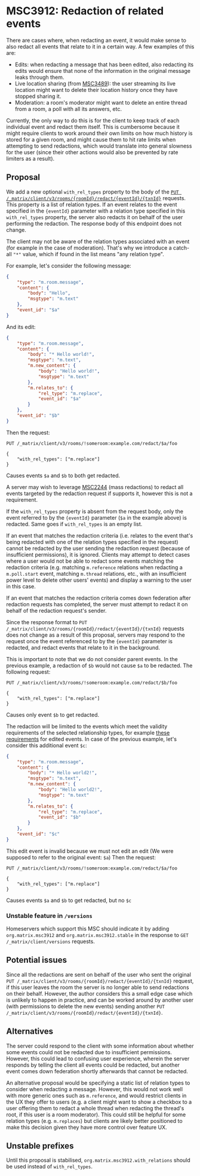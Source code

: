 # MSC3912: Redaction of related events

There are cases where, when redacting an event, it would make sense to also
redact all events that relate to it in a certain way. A few examples of this
are:

* Edits: when redacting a message that has been edited, also redacting its edits
  would ensure that none of the information in the original message leaks
  through them.
* Live location sharing (from
  [MSC3489](https://github.com/matrix-org/matrix-spec-proposals/pull/3489)): the
  user streaming its live location might want to delete their location history
  once they have stopped sharing it.
* Moderation: a room's moderator might want to delete an entire thread from a
  room, a poll with all its answers, etc.

Currently, the only way to do this is for the client to keep track of each
individual event and redact them itself. This is cumbersome because it might
require clients to work around their own limits on how much history is stored
for a given room, and might cause them to hit rate limits when attempting to
send redactions, which would translate into general slowness for the user (since
their other actions would also be prevented by rate limiters as a result).

## Proposal

We add a new optional `with_rel_types` property to the body of the [`PUT
/_matrix/client/v3/rooms/{roomId}/redact/{eventId}/{txnId}`](https://spec.matrix.org/latest/client-server-api/#put_matrixclientv3roomsroomidredacteventidtxnid)
requests. This property is a list of relation types. If an event relates to the
event specified in the `{eventId}` parameter with a relation type specified in
this `with_rel_types` property, the server also redacts it on behalf of the user
performing the redaction. The response body of this endpoint does not change.

The client may not be aware of the relation types associated with an event (for
example in the case of moderation). That's why we introduce a catch-all `"*"` value,
which if found in the list means "any relation type".

For example, let's consider the following message:

```json
{
    "type": "m.room.message",
    "content": {
        "body": "Hello",
        "msgtype": "m.text"
    },
    "event_id": "$a"
}
```

And its edit:

```json
{
    "type": "m.room.message",
    "content": {
        "body": "* Hello world!",
        "msgtype": "m.text",
        "m.new_content": {
            "body": "Hello world!",
            "msgtype": "m.text"
        },
        "m.relates_to": {
            "rel_type": "m.replace",
            "event_id": "$a"
        }
    },
    "event_id": "$b"
}
```

Then the request:

```
PUT /_matrix/client/v3/rooms/!someroom:example.com/redact/$a/foo

{
    "with_rel_types": ["m.replace"]
}
```

Causes events `$a` and `$b` to both get redacted.

A server may wish to leverage
[MSC2244](https://github.com/matrix-org/matrix-doc/pull/2244) (mass redactions)
to redact all events targeted by the redaction request if supports it, however
this is not a requirement.

If the `with_rel_types` property is absent from the request body, only the event referred to by the `{eventId}` parameter (`$a` in the example above) is redacted. Same goes if `with_rel_types` is an empty list.

If an event that matches the redaction criteria (i.e. relates to the event
that's being redacted with one of the relation types specified in the request)
cannot be redacted by the user sending the redaction request (because of
insufficient permissions), it is ignored. Clients may attempt to detect cases
where a user would not be able to redact some events matching the redaction
criteria (e.g. matching `m.reference` relations when redacting a `m.poll.start`
event, matching `m.thread` relations, etc., with an insufficient power level to
delete other users' events) and display a warning to the user in this case.

If an event that matches the redaction criteria comes down federation after
redaction requests has completed, the server must attempt to redact it on behalf
of the redaction request's sender.

Since the response format to `PUT
/_matrix/client/v3/rooms/{roomId}/redact/{eventId}/{txnId}` requests does not change as a
result of this proposal, servers may respond to the request once the event
referenced to by the `{eventId}` parameter is redacted, and redact events that
relate to it in the background.

This is important to note that we do not consider parent events. In the previous example,
a redaction of `$b` would not cause `$a` to be redacted. The following request:

```
PUT /_matrix/client/v3/rooms/!someroom:example.com/redact/$b/foo

{
    "with_rel_types": ["m.replace"]
}
```

Causes only event `$b` to get redacted.

The redaction will be limited to the events which meet the validity requirements of the
selected relationship types, for example [these requirements](https://spec.matrix.org/v1.6/client-server-api/#validity-of-replacement-events) for edited events.
In case of the previous example, let's consider this additional event `$c`: 

```json
{
    "type": "m.room.message",
    "content": {
        "body": "* Hello world2!",
        "msgtype": "m.text",
        "m.new_content": {
            "body": "Hello world2!",
            "msgtype": "m.text"
        },
        "m.relates_to": {
            "rel_type": "m.replace",
            "event_id": "$b"
        }
    },
    "event_id": "$c"
}
```

This edit event is invalid because we must not edit an edit (We were supposed to refer to the
original event: `$a`)
Then the request:

```
PUT /_matrix/client/v3/rooms/!someroom:example.com/redact/$a/foo

{
    "with_rel_types": ["m.replace"]
}
```

Causes events `$a` and `$b` to get redacted, but no `$c`

### Unstable feature in `/versions`

Homeservers which support this MSC should indicate it by adding
`org.matrix.msc3912` and `org.matrix.msc3912.stable` in the response to `GET
/_matrix/client/versions` requests.


## Potential issues

Since all the redactions are sent on behalf of the user who sent the original
`PUT /_matrix/client/v3/rooms/{roomId}/redact/{eventId}/{txnId}` request, if
this user leaves the room the server is no longer able to send redactions on
their behalf. However, the author considers this a small edge case which is
unlikely to happen in practice, and can be worked around by another user (with
permissions to delete the new events) sending another `PUT
/_matrix/client/v3/rooms/{roomId}/redact/{eventId}/{txnId}`.


## Alternatives

The server could respond to the client with some information about whether some
events could not be redacted due to insufficient permissions. However, this
could lead to confusing user experience, wherein the server responds by telling
the client all events could be redacted, but another event comes down federation
shortly afterwards that cannot be redacted.

An alternative proposal would be specifying a static list of relation types to
consider when redacting a message. However, this would not work well with more
generic ones such as `m.reference`, and would restrict clients in the UX they
offer to users (e.g. a client might want to show a checkbox to a user offering
them to redact a whole thread when redacting the thread's root, if this user is
a room moderator). This could still be helpful for some relation types (e.g.
`m.replaces`) but clients are likely better positioned to make this decision
given they have more control over feature UX.

## Unstable prefixes

Until this proposal is stabilised, `org.matrix.msc3912.with_relations` should be
used instead of `with_rel_types`.